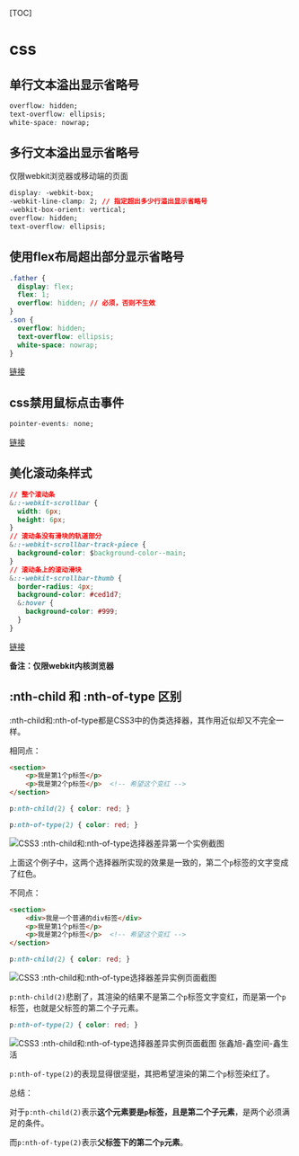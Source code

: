 [TOC]

# css

## 单行文本溢出显示省略号

```css
overflow: hidden;
text-overflow: ellipsis;
white-space: nowrap;
```



## 多行文本溢出显示省略号

仅限webkit浏览器或移动端的页面

```css
display: -webkit-box;
-webkit-line-clamp: 2; // 指定超出多少行溢出显示省略号
-webkit-box-orient: vertical;
overflow: hidden;
text-overflow: ellipsis;
```



## 使用flex布局超出部分显示省略号

```css
.father {
  display: flex;
  flex: 1;
  overflow: hidden; // 必须，否则不生效
}
.son {
  overflow: hidden;
  text-overflow: ellipsis;
  white-space: nowrap;
}
```

[链接](https://blog.csdn.net/Sophiaxnm/article/details/105860914)



## css禁用鼠标点击事件

```css
pointer-events: none;
```

[链接](https://developer.mozilla.org/zh-CN/docs/Web/CSS/pointer-events)



## 美化滚动条样式

```css
// 整个滚动条
&::-webkit-scrollbar {
  width: 6px;
  height: 6px;
}
// 滚动条没有滑块的轨道部分
&::-webkit-scrollbar-track-piece {
  background-color: $background-color--main;
}
// 滚动条上的滚动滑块
&::-webkit-scrollbar-thumb {
  border-radius: 4px;
  background-color: #ced1d7;
  &:hover {
    background-color: #999;
  }
}
```

[链接](https://developer.mozilla.org/zh-CN/docs/Web/CSS/::-webkit-scrollbar)

**备注：仅限webkit内核浏览器**



## :nth-child 和 :nth-of-type 区别

:nth-child和:nth-of-type都是CSS3中的伪类选择器，其作用近似却又不完全一样。

相同点：

```html
<section>
    <p>我是第1个p标签</p>
    <p>我是第2个p标签</p>  <!-- 希望这个变红 -->
</section>
```

```css
p:nth-child(2) { color: red; }
```

```css
p:nth-of-type(2) { color: red; }
```

![CSS3 :nth-child和:nth-of-type选择器差异第一个实例截图](http://image.zhangxinxu.com/image/blog/201106/2011-06-21_214710.png)

上面这个例子中，这两个选择器所实现的效果是一致的，第二个`p`标签的文字变成了红色。



不同点：

```html
<section>
    <div>我是一个普通的div标签</div>
    <p>我是第1个p标签</p>
    <p>我是第2个p标签</p>  <!-- 希望这个变红 -->
</section>
```

```css
p:nth-child(2) { color: red; }
```

![CSS3 :nth-child和:nth-of-type选择器差异实例页面截图](http://image.zhangxinxu.com/image/blog/201106/2011-06-21_220508.png)

`p:nth-child(2)`悲剧了，其渲染的结果不是第二个`p`标签文字变红，而是第一个`p`标签，也就是父标签的第二个子元素。



```css
p:nth-of-type(2) { color: red; }
```

![CSS3 :nth-child和:nth-of-type选择器差异实例页面截图 张鑫旭-鑫空间-鑫生活](http://image.zhangxinxu.com/image/blog/201106/2011-06-21_220802.png)

`p:nth-of-type(2)`的表现显得很坚挺，其把希望渲染的第二个`p`标签染红了。



总结：

对于`p:nth-child(2)`表示**这个元素要是`p`标签，且是第二个子元素**，是两个必须满足的条件。

而`p:nth-of-type(2)`表示**父标签下的第二个`p`元素**。